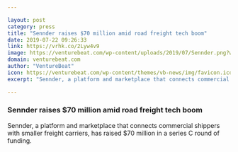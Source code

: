 ```yaml
---

layout: post
category: press
title: "Sennder raises $70 million amid road freight tech boom"
date: 2019-07-22 09:26:33
link: https://vrhk.co/2Lyw4v9
image: https://venturebeat.com/wp-content/uploads/2019/07/Sennder.png?w=1200&strip=all
domain: venturebeat.com
author: "VentureBeat"
icon: https://venturebeat.com/wp-content/themes/vb-news/img/favicon.ico
excerpt: "Sennder, a platform and marketplace that connects commercial shippers with smaller freight carriers, has raised $70 million in a series C round of funding."

---
```


### Sennder raises $70 million amid road freight tech boom

Sennder, a platform and marketplace that connects commercial shippers with smaller freight carriers, has raised $70 million in a series C round of funding.